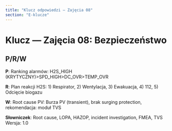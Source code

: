 ```yaml
---
title: "Klucz odpowiedzi — Zajęcia 08"
section: "E-klucze"
---
```


# Klucz — Zajęcia 08: Bezpieczeństwo

## P/R/W

**P**: Ranking alarmów: H2S_HIGH (KRYTYCZNY)>SPD_HIGH>DC_OVR>TEMP_OVR

**R**: Plan reakcji H2S: 1) Respirator, 2) Wentylacja, 3) Ewakuacja, 4) 112, 5) Odcięcie biogazu

**W**: Root cause PV: Burza PV (transient), brak surging protection, rekomendacja: moduł TVS

**Słowniczek**: Root cause, LOPA, HAZOP, incident investigation, FMEA, TVS  
Wersja: 1.0


